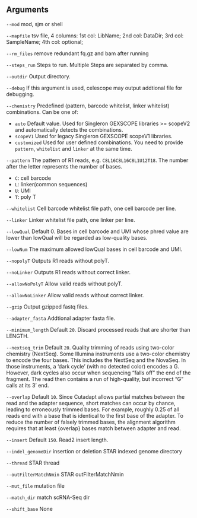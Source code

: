 

## Arguments
`--mod` mod, sjm or shell

`--mapfile` tsv file, 4 columns:
                1st col: LibName;
                2nd col: DataDir;
                3rd col: SampleName;
                4th col: optional;

`--rm_files` remove redundant fq.gz and bam after running

`--steps_run` Steps to run. Multiple Steps are separated by comma.

`--outdir` Output directory.

`--debug` If this argument is used, celescope may output addtional file for debugging.

`--chemistry` Predefined (pattern, barcode whitelist, linker whitelist) combinations. Can be one of:  
- `auto` Default value. Used for Singleron GEXSCOPE libraries >= scopeV2 and automatically detects the combinations.  
- `scopeV1` Used for legacy Singleron GEXSCOPE scopeV1 libraries.  
- `customized` Used for user defined combinations. You need to provide `pattern`, `whitelist` and `linker` at the 
same time.

`--pattern` The pattern of R1 reads, e.g. `C8L16C8L16C8L1U12T18`. The number after the letter represents the number 
        of bases.  
- `C`: cell barcode  
- `L`: linker(common sequences)  
- `U`: UMI    
- `T`: poly T

`--whitelist` Cell barcode whitelist file path, one cell barcode per line.

`--linker` Linker whitelist file path, one linker per line.

`--lowQual` Default 0. Bases in cell barcode and UMI whose phred value are lower than lowQual will be regarded as low-quality bases.

`--lowNum` The maximum allowed lowQual bases in cell barcode and UMI.

`--nopolyT` Outputs R1 reads without polyT.

`--noLinker` Outputs R1 reads without correct linker.

`--allowNoPolyT` Allow valid reads without polyT.

`--allowNoLinker` Allow valid reads without correct linker.

`--gzip` Output gzipped fastq files.

`--adapter_fasta` Addtional adapter fasta file.

`--minimum_length` Default `20`. Discard processed reads that are shorter than LENGTH.

`--nextseq_trim` Default `20`. Quality trimming of reads using two-color chemistry (NextSeq). 
Some Illumina instruments use a two-color chemistry to encode the four bases. 
This includes the NextSeq and the NovaSeq. 
In those instruments, a ‘dark cycle’ (with no detected color) encodes a G. 
However, dark cycles also occur when sequencing “falls off” the end of the fragment.
The read then contains a run of high-quality, but incorrect “G” calls at its 3’ end.

`--overlap` Default `10`. Since Cutadapt allows partial matches between the read and the adapter sequence,
short matches can occur by chance, leading to erroneously trimmed bases. 
For example, roughly 0.25 of all reads end with a base that is identical to the first base of the adapter. 
To reduce the number of falsely trimmed bases, the alignment algorithm requires that 
at least {overlap} bases match between adapter and read.

`--insert` Default `150`. Read2 insert length.

`--indel_genomeDir` insertion or deletion STAR indexed genome directory

`--thread` STAR thread

`--outFilterMatchNmin` STAR outFilterMatchNmin

`--mut_file` mutation file

`--match_dir` match scRNA-Seq dir

`--shift_base` None

